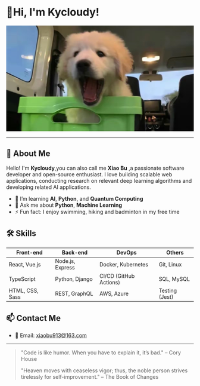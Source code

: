 #  👋Hi, I'm Kycloudy!

![Kycloudy Photo](./Kycloudy%27s%20photo.jpg)

---

## 👋 About Me

Hello! I'm **Kycloudy**,you can also call me **Xiao Bu** ,a passionate software developer and open-source enthusiast. I love building scalable web applications, conducting research on relevant deep learning algorithms and developing related AI applications.

- 🌱 I’m learning **AI**, **Python**, and **Quantum Computing**
- 💬 Ask me about **Python**, **Machine Learning**
- ⚡ Fun fact: I enjoy swimming, hiking and badminton in my free time

## 🛠️ Skills

| Front-end        | Back-end       | DevOps          | Others           |
| ---------------- | -------------- | --------------- | ---------------- |
| React, Vue.js    | Node.js, Express | Docker, Kubernetes | Git, Linux      |
| TypeScript       | Python, Django | CI/CD (GitHub Actions) | SQL, MySQL      |
| HTML, CSS, Sass  | REST, GraphQL  | AWS, Azure      | Testing (Jest)   |


## 📫 Contact Me

- 📧 Email: [xiaobu913@163.com](mailto:xiaobu913@163.com)

---

> "Code is like humor. When you have to explain it, it’s bad." – Cory House
>
> "Heaven moves with ceaseless vigor; thus, the noble person strives tirelessly for self-improvement." – The Book of Changes


